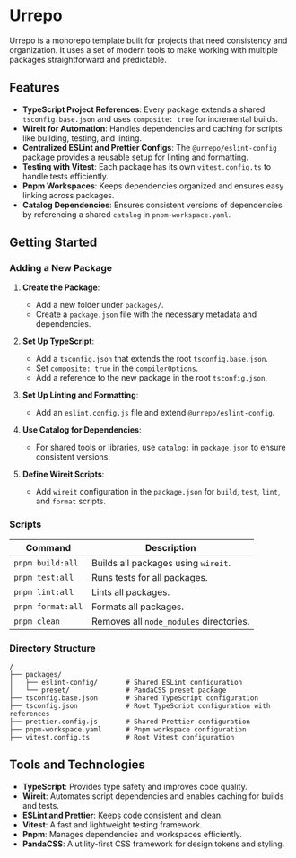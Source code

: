 # Urrepo

Urrepo is a monorepo template built for projects that need consistency and organization. It uses a set of modern tools to make working with multiple packages straightforward and predictable.

## Features

- **TypeScript Project References**: Every package extends a shared `tsconfig.base.json` and uses `composite: true` for incremental builds.
- **Wireit for Automation**: Handles dependencies and caching for scripts like building, testing, and linting.
- **Centralized ESLint and Prettier Configs**: The `@urrepo/eslint-config` package provides a reusable setup for linting and formatting.
- **Testing with Vitest**: Each package has its own `vitest.config.ts` to handle tests efficiently.
- **Pnpm Workspaces**: Keeps dependencies organized and ensures easy linking across packages.
- **Catalog Dependencies**: Ensures consistent versions of dependencies by referencing a shared `catalog` in `pnpm-workspace.yaml`.

## Getting Started

### Adding a New Package

1. **Create the Package**:

   - Add a new folder under `packages/`.
   - Create a `package.json` file with the necessary metadata and dependencies.

2. **Set Up TypeScript**:

   - Add a `tsconfig.json` that extends the root `tsconfig.base.json`.
   - Set `composite: true` in the `compilerOptions`.
   - Add a reference to the new package in the root `tsconfig.json`.

3. **Set Up Linting and Formatting**:

   - Add an `eslint.config.js` file and extend `@urrepo/eslint-config`.

4. **Use Catalog for Dependencies**:

   - For shared tools or libraries, use `catalog:` in `package.json` to ensure consistent versions.

5. **Define Wireit Scripts**:
   - Add `wireit` configuration in the `package.json` for `build`, `test`, `lint`, and `format` scripts.

### Scripts

| Command           | Description                             |
| ----------------- | --------------------------------------- |
| `pnpm build:all`  | Builds all packages using `wireit`.     |
| `pnpm test:all`   | Runs tests for all packages.            |
| `pnpm lint:all`   | Lints all packages.                     |
| `pnpm format:all` | Formats all packages.                   |
| `pnpm clean`      | Removes all `node_modules` directories. |

### Directory Structure

```plaintext
/
├── packages/
│   ├── eslint-config/       # Shared ESLint configuration
│   └── preset/              # PandaCSS preset package
├── tsconfig.base.json       # Shared TypeScript configuration
├── tsconfig.json            # Root TypeScript configuration with references
├── prettier.config.js       # Shared Prettier configuration
├── pnpm-workspace.yaml      # Pnpm workspace configuration
├── vitest.config.ts         # Root Vitest configuration
```

## Tools and Technologies

- **TypeScript**: Provides type safety and improves code quality.
- **Wireit**: Automates script dependencies and enables caching for builds and tests.
- **ESLint and Prettier**: Keeps code consistent and clean.
- **Vitest**: A fast and lightweight testing framework.
- **Pnpm**: Manages dependencies and workspaces efficiently.
- **PandaCSS**: A utility-first CSS framework for design tokens and styling.

